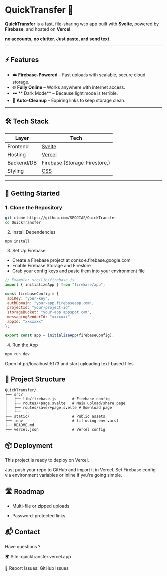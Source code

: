 # QuickTransfer 🚀

**QuickTransfer** is a fast, file-sharing web app built with **Svelte**, powered by **Firebase**, and hosted on **Vercel**. 


**no accounts, no clutter. Just paste, and send text.**

---


## ⚡ Features

- ☁️ **Firebase-Powered** – Fast uploads with scalable, secure cloud storage.
- 🌐 **Fully Online** – Works anywhere with internet access.
- 🕶️ ** Dark Mode** – Because light mode is terrible.
- 🧹 **Auto-Cleanup** – Expiring links to keep storage clean.

---

## 🛠 Tech Stack

| Layer        | Tech              |
|--------------|-------------------|
| Frontend     | [Svelte](https://svelte.dev/)         |
| Hosting      | [Vercel](https://vercel.com/)         |
| Backend/DB   | [Firebase](https://firebase.google.com/) (Storage, Firestore,) |
| Styling      | [CSS](https://justpaste.it/gs38k) |

---

## 🚀 Getting Started

### 1. Clone the Repository

```bash
git clone https://github.com/SEOJIAF/QuickTransfer
cd QuickTransfer
```
2. Install Dependencies
```
npm install
```
3. Set Up Firebase

  -  Create a Firebase project at console.firebase.google.com
  -  Enable Firebase Storage and Firestore
  - Grab your config keys and paste them into your environment file
 ```javascript   
// Example: src/lib/firebase.js
import { initializeApp } from "firebase/app";

const firebaseConfig = {
  apiKey: "your-key",
  authDomain: "your-app.firebaseapp.com",
  projectId: "your-project-id",
  storageBucket: "your-app.appspot.com",
  messagingSenderId: "xxxxxxx",
  appId: "xxxxxxx"
};

export const app = initializeApp(firebaseConfig);
```
4. Run the App
```bash
npm run dev
```
Open http://localhost:5173 and start uploading text-based files.

📁 Project Structure
---
```
QuickTransfer/
├── src/
│   ├── lib/firebase.js       # Firebase config
│   ├── routes/+page.svelte   # Main upload/share page
│   ├── routes/save/+page.svelte # Download page
│   └── ...
├── static/                   # Public assets
├── .env                      # (if using env vars)
├── README.md
└── vercel.json               # Vercel config
```
📦 Deployment
---
This project is ready to deploy on Vercel.

Just push your repo to GitHub and import it in Vercel. Set Firebase config via environment variables or inline if you're going simple.

🛣 Roadmap
---


- Multi-file or zipped uploads

- Password-protected links


📬 Contact
---
Have questions ?

🌍 Site: quicktransfer.vercel.app

🐛 Report Issues: GitHub Issues

